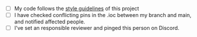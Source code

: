 - [ ] My code follows the [style guidelines](https://github.com/LiU-SeeGoals/wiki/wiki/1.1.-Processes-&-Standards#seegoal---firmware-standard) of this project
- [ ] I have checked conflicting pins in the .ioc between my branch and main, and notified affected people.
- [ ] I've set an responsible reviewer and pinged this person on Discord.
